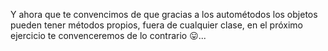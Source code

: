 Y ahora que te convencimos de que gracias a los autométodos los objetos pueden tener métodos propios, fuera de cualquier clase, en el próximo ejercicio te convenceremos de lo contrario :stuck_out_tongue:...


